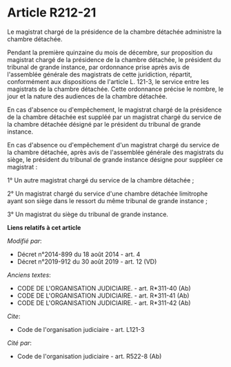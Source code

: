 # Article R212-21

Le magistrat chargé de la présidence de la chambre détachée administre la chambre détachée.

Pendant la première quinzaine du mois de décembre, sur proposition du magistrat chargé de la présidence de la chambre
détachée, le président du tribunal de grande instance, par ordonnance prise après avis de l'assemblée générale des magistrats
de cette juridiction, répartit, conformément aux dispositions de l'article L. 121-3, le service entre les magistrats de la
chambre détachée. Cette ordonnance précise le nombre, le jour et la nature des audiences de la chambre détachée.

En cas d'absence ou d'empêchement, le magistrat chargé de la présidence de la chambre détachée est suppléé par un magistrat
chargé du service de la chambre détachée désigné par le président du tribunal de grande instance.

En cas d'absence ou d'empêchement d'un magistrat chargé du service de la chambre détachée, après avis de l'assemblée générale
des magistrats du siège, le président du tribunal de grande instance désigne pour suppléer ce magistrat :

1° Un autre magistrat chargé du service de la chambre détachée ;

2° Un magistrat chargé du service d'une chambre détachée limitrophe ayant son siège dans le ressort du même tribunal de
grande instance ;

3° Un magistrat du siège du tribunal de grande instance.

**Liens relatifs à cet article**

_Modifié par_:

  - Décret n°2014-899 du 18 août 2014 - art. 4
  - Décret n°2019-912 du 30 août 2019 - art. 12 (VD)

_Anciens textes_:

  - CODE DE L'ORGANISATION JUDICIAIRE. - art. R*311-40 (Ab)
  - CODE DE L'ORGANISATION JUDICIAIRE. - art. R*311-41 (Ab)
  - CODE DE L'ORGANISATION JUDICIAIRE. - art. R*311-42 (Ab)

_Cite_:

  - Code de l'organisation judiciaire - art. L121-3

_Cité par_:

  - Code de l'organisation judiciaire - art. R522-8 (Ab)
